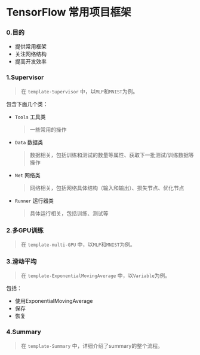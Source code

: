 # TensorFlow 常用项目框架

### 0.目的
* 提供常用框架
* 关注网络结构
* 提高开发效率

### 1.Supervisor
> 在 `template-Supervisor` 中，以`MLP`和`MNIST`为例。  

包含下面几个类：
* `Tools` 工具类
    > 一些常用的操作
* `Data` 数据类
    > 数据相关，包括训练和测试的数量等属性、获取下一批测试/训练数据等操作
* `Net` 网络类
    > 网络相关，包括网络具体结构（输入和输出）、损失节点、优化节点
* `Runner` 运行器类
    > 具体运行相关，包括训练、测试等

### 2.多GPU训练
> 在 `template-multi-GPU` 中，以`MLP`和`MNIST`为例。  


### 3.滑动平均
> 在 `template-ExponentialMovingAverage` 中，以`Variable`为例。

包括：
* 使用ExponentialMovingAverage
* 保存
* 恢复


### 4.Summary
> 在 `template-Summary` 中，详细介绍了summary的整个流程。

